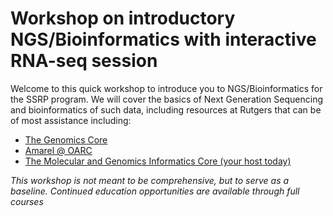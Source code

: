 # Workshop on introductory NGS/Bioinformatics with interactive RNA-seq session
Welcome to this quick workshop to introduce you to NGS/Bioinformatics for the SSRP program. 
We will cover the basics of Next Generation Sequencing and bioinformatics of such data, including resources at Rutgers that can be of most assistance including:
- [The Genomics Core](http://research.njms.rutgers.edu/genomics/)
- [Amarel @ OARC](https://oarc.rutgers.edu/amarel/)
- [The Molecular and Genomics Informatics Core (your host today)](https://ru-magic.github.io/MaGIC/)

*This workshop is not meant to be comprehensive, but to serve as a baseline. Continued education opportunities are available through full courses*
